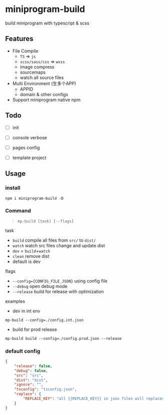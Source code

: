 # miniprogram-build

build miniprogram with typescript & scss 

## Features

* File Compile
  * `TS` => `js`
  * `scss/sass/css` => `wxss`
  * image compress
  * sourcemaps
  * watch all source files
* Multi Environment (生多个APP)
  * APPID
  * domain & other configs
* Support miniprogram native npm


## Todo
* [ ] init
* [ ] console verbose
* [ ] pages config
* [ ] template project


## Usage

### install 

```
npm i miniprogram-build -D
```

### Command

> `mp-build [task] [--flags]`

task

* `build` compile all files from `src/` to `dist/`
* `watch` watch src files change and update dist
* `dev` = `build`+`watch`
* `clean` remove dist
* default is dev

flags

* `--config={CONFIG_FILE_JSON}` using config file
* `--debug` open debug mode
* `--release` build for release with optimization


examples

* dev in int env
```
mp-build --config=./config.int.json 
```
* build for prod release
```
mp-build build --config=./config.prod.json --release 
```

### default config

```json
{
    "release": false,
    "debug": false,
    "src": "src",
    "dist": "dist",
    "ignore": "",
    "tsconfig": "tsconfig.json",
    "replace": {
        "REPLACE_KEY": "all {{REPLACE_KEY}} in json files will replaced by this"
    }
}
```
